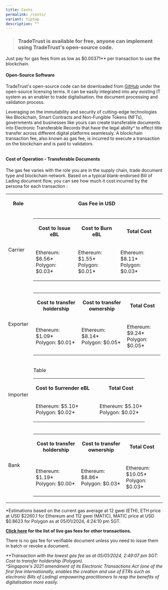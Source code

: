 ```yaml
---
title: Costs
permalink: /costs/
variant: tiptap
description: ""
---
```

<blockquote><h3>TradeTrust is available for free, anyone can implement using TradeTrust's open-source code.</h3></blockquote><p></p><p>Just pay for gas fees from as low as $0.00371** per transaction to use the blockchain.</p><p></p><h4><strong>Open-Source Software</strong></h4><p>TradeTrust's open-source code can be downloaded from <a href="https://github.com/TradeTrust/tradetrust-website" rel="noopener noreferrer" target="_blank">GitHub</a> under the open-source licensing terms. It can be easily integrated into any existing IT system as an enabler to trade digitalisation. the document processing and validation process.</p><p></p><p>Leveraging on the immutability and security of cutting-edge technologies like Blockchain, Smart Contracts and Non-Fungible Tokens (NFTs), governments and businesses like yours can create transferable documents into Electronic Transferable Records that have the legal ability^ to effect title transfer across different digital platforms seamlessly. A blockchain transaction fee, also known as gas fee, is incurred to execute a transaction on the blockchain and is paid to validators.</p><h6></h6><h4><strong>Cost of Operation - Transferable Documents</strong></h4><p>The gas fee varies with the role you are in the supply chain, trade document type and blockchain network. Based on a typical blank-endorsed Bill of Lading document flow, you can see how much it cost incurred by the persona for each transaction :</p><table><tbody><tr><th rowspan="1" colspan="1"><p>Role</p></th><th rowspan="1" colspan="2"><p>Gas Fee in USD</p></th></tr><tr><td rowspan="1" colspan="1"><p>Carrier</p></td><td rowspan="1" colspan="2"><table><tbody><tr><th rowspan="1" colspan="1"><p><strong>Cost to Issue eBL</strong></p></th><th rowspan="1" colspan="1"><p><strong>Cost to Burn eBL</strong></p></th><th rowspan="1" colspan="1"><p><strong>Total Cost</strong></p></th></tr><tr><td rowspan="1" colspan="1"><p>Ethereum: $6.56*<br>Polygon: $0.03*</p></td><td rowspan="1" colspan="1"><p>Ethereum: $1.55*<br>Polygon: $0.01*</p></td><td rowspan="1" colspan="1"><p>Ethereum: $8.11*<br>Polygon: $0.03*</p></td></tr></tbody></table></td></tr><tr><td rowspan="1" colspan="1"><p>Exporter</p></td><td rowspan="1" colspan="2"><table><tbody><tr><th rowspan="1" colspan="1"><p><strong>Cost to transfer holdership</strong></p></th><th rowspan="1" colspan="1"><p><strong>Cost to transfer ownership</strong></p></th><th rowspan="1" colspan="1"><p><strong>Total Cost</strong></p></th></tr><tr><td rowspan="1" colspan="1"><p>Ethereum: $1.09*<br>Polygon: $0.01*</p></td><td rowspan="1" colspan="1"><p>Ethereum: $8.14*<br>Polygon: $0.05*</p></td><td rowspan="1" colspan="1"><p>Ethereum: $9.24*<br>Polygon: $0.05*</p></td></tr></tbody></table></td></tr><tr><td rowspan="1" colspan="1"><p>Importer</p></td><td rowspan="1" colspan="2"><p>Table</p><table><tbody><tr><th rowspan="1" colspan="2"><p>Cost to Surrender eBL</p></th><th rowspan="1" colspan="1"><p></p></th><th rowspan="1" colspan="1"><p>Total Cost</p></th></tr><tr><td rowspan="1" colspan="2"><p>Ethereum: $5.10*<br>Polygon: $0.02*</p></td><td rowspan="1" colspan="1"><p></p></td><td rowspan="1" colspan="1"><p>Ethereum: $5.10*<br>Polygon: $0.02*</p></td></tr></tbody></table></td></tr><tr><td rowspan="1" colspan="1"><p>Bank</p></td><td rowspan="1" colspan="2"><table><tbody><tr><th rowspan="1" colspan="1"><p>Cost to transfer holdership</p></th><th rowspan="1" colspan="1"><p>Cost to transfer ownership</p></th><th rowspan="1" colspan="1"><p>Total Cost</p></th></tr><tr><td rowspan="1" colspan="1"><p>Ethereum: $1.19*<br>Polygon: $0.00*</p></td><td rowspan="1" colspan="1"><p>Ethereum: $8.86*<br>Polygon: $0.03*</p></td><td rowspan="1" colspan="1"><p>Ethereum: $10.05*<br>Polygon: $0.03*</p></td></tr></tbody></table></td></tr></tbody></table><p>*Estimations based on the current gas average at 12 gwei (ETH), ETH price at USD $2260.1 for Ethereum and 112 gwei (MATIC), MATIC price at USD $0.8623 for Polygon as at 05/01/2024, 4:24:10 pm SGT.</p><p></p><p><strong><a href="https://www.openattestation.com/docs/docs-section/appendix/contract-costs" rel="noopener noreferrer" target="_blank">Click here</a> for the list of live gas fees for other transactions.</strong></p><p></p><p>There is no gas fee for verifiable document unless you need to issue them in batch or revoke a document.</p><p></p><p><em>**Transaction with the lowest gas fee as at 05/01/2024, 2:49:07 pm SGT: Cost to transfer holdership (Polygon).</em><br><em>^Singapore's 2021 amendment of its Electronic Transactions Act (one of the first few internationally, enables the creation and use of ETRs such as electronic Bills of Lading) empowering practitioners to reap the benefits of digitalisation more easily.</em></p><p></p>
